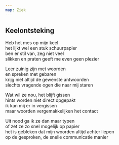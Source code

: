 ```yaml
---
map: Ziek
---
```


## Keelontsteking

Heb het mes op mijn keel \
het lijkt wel een stuk schuurpapier  \
ben er stil van, zeg niet veel \
slikken en praten geeft me even geen plezier

Leer zuinig zijn met woorden \
en spreken met gebaren \
krijg niet altijd de gewenste antwoorden  \
slechts vragende ogen die naar mij staren

Wat wil ze nou, het blijft gissen  \
hints worden niet direct opgepakt  \
ik kan mij er in vergissen \
maar woorden vergemakkelijken het contact

Uit nood ga ik ze dan maar typen \
of zet ze zo snel mogelijk op papier \
het is gebleken dat mijn woorden altijd achter liepen \
op de gesproken, de snelle communicatie manier
